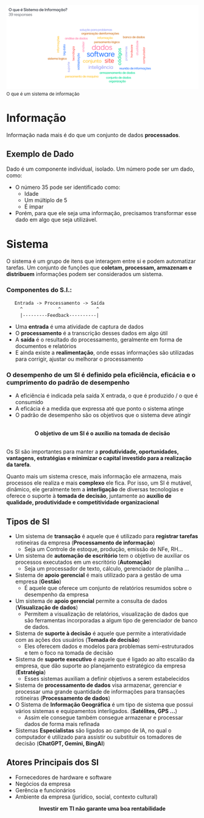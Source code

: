 ![Sistemas da Informação](../image.png)
<small>O que é um sistema de informação</small>
# Informação

Informação nada mais é do que um conjunto de dados **processados**.

## Exemplo de Dado

Dado é um componente individual, isolado. 
Um número pode ser um dado, como:

- O número 35 pode ser identificado como:
    - Idade
    - Um múltiplo de 5
    - É ímpar
- Porém, para que ele seja uma informação, precisamos transformar esse dado em algo que seja utilizável.

# Sistema

O sistema é um grupo de itens que interagem entre si e podem automatizar tarefas. Um conjunto de funções que **coletam, processam, armazenam e distribuem** informações podem ser considerados um sistema.

### Componentes do S.I.:

```
   Entrada -> Processamento -> Saída
     ^             ^             ^
     |---------Feedback----------|    
```

- Uma **entrada** é uma atividade de captura de dados
- O **processamento** é a transcrição desses dados em algo útil
- A **saída** é o resultado do processamento, geralmente em forma de documentos e relatórios
- E ainda existe a **realimentação**, onde essas informações são utilizadas para corrigir, ajustar ou melhorar o processamento

### O desempenho de um SI é definido pela eficiência, eficácia e o cumprimento do padrão de desempenho

- A eficiência é indicada pela saída X entrada, o que é produzido / o que é consumido
- A eficácia é a medida que expressa até que ponto o sistema atinge
- O padrão de desempenho são os objetivos que o sistema deve atingir
<br><br>
<center><b>O objetivo de um SI é o auxílio na tomada de decisão</b></center>
<br>

Os SI são importantes para manter a **produtividade, oportunidades, vantagens, estratégias e minimizar o capital investido para a realização da tarefa**.

Quanto mais um sistema cresce, mais informação ele armazena, mais processos ele realiza e mais **complexo** ele fica. Por isso, um SI é mutável, dinâmico, ele geralmente tem a **interligação** de diversas tecnologias e oferece o suporte à **tomada de decisão**, juntamente ao **auxílio de qualidade, produtividade e competitividade organizacional**

## Tipos de SI

- Um sistema de **transação** é aquele que é utilizado para **registrar tarefas** rotineiras da empresa (**Processamento de informação**)
    - Seja um Controle de estoque, produção, emissão de NFe, RH...
- Um sistema de **automação de escritório** tem o objetivo de auxiliar os processos executados em um escritório (**Automação**)
    - Seja um processador de texto, cálculo, gerenciador de planilha ...
- Sistema de **apoio gerencial** é mais utilizado para a gestão de uma empresa (**Gestão**)
    - É aquele que oferece um conjunto de relatórios resumidos sobre o desempenho da empresa
- Um sistema de **apoio gerencial** permite a consulta de dados (**Visualização de dados**)
    - Permitem a visualização de relatórios, visualização de dados que são ferramentas incorporadas a algum tipo de gerenciador de banco de dados.
- Sistema de **suporte à decisão** é aquele que permite a interatividade com as ações dos usuários (**Tomada de decisão**)
    - Eles oferecem dados e modelos para problemas semi-estruturados e tem o foco na tomada de decisão
- Sistema de **suporte executivo** é aquele que é ligado ao alto escalão da empresa, que dão suporte ao planejamento estratégico da empresa (**Estratégia**)
    - Esses sistemas auxiliam a definir objetivos a serem estabelecidos
- Sistema de **processamento de dados** visa armazenar, gerenciar e processar uma grande quantidade de informações para transações rotineiras (**Processamento de dados**)
- O Sistema de **Informação Geográfica** é um tipo de sistema que possui vários sistemas e equipamentos interligados. (**Satélites, GPS ...**) 
    - Assim ele consegue também consegue armazenar e processar dados de forma mais refinada
- Sistemas **Especialistas** são ligados ao campo de IA, no qual o computador é utilizado para assistir ou substituir os tomadores de decisão (**ChatGPT, Gemini, BingAI**)

## Atores Principais dos SI

- Fornecedores de hardware e software
- Negócios da empresa
- Gerência e funcionários
- Ambiente da empresa (jurídico, social, contexto cultural)

<center><b>Investir em TI não garante uma boa rentabilidade</b></center>